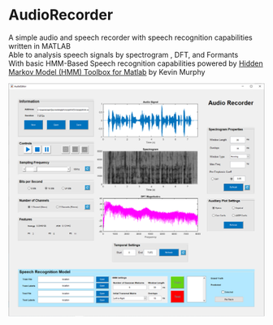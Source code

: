 # AudioRecorder

A simple audio and speech recorder with speech recognition capabilities written in MATLAB</br>
Able to analysis speech signals by spectrogram , DFT, and Formants </br>
With basic HMM-Based Speech recognition capabilities powered by [Hidden Markov Model (HMM) Toolbox for Matlab](https://www.cs.ubc.ca/~murphyk/Software/HMM/hmm.html) by Kevin Murphy

![AudioRecorder](https://raw.githubusercontent.com/PouriaDan/AudioRecorder/master/Preview%20Pics/AudioRecorder%20-%20Preview%20with%20signal.png)
